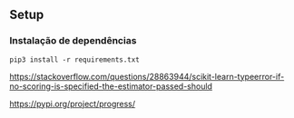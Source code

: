 ## Setup

### Instalação de dependências

```
pip3 install -r requirements.txt
```

https://stackoverflow.com/questions/28863944/scikit-learn-typeerror-if-no-scoring-is-specified-the-estimator-passed-should

https://pypi.org/project/progress/